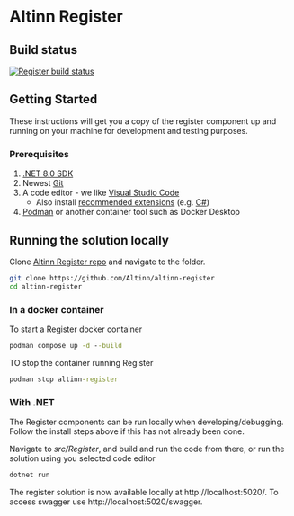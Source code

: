 # Altinn Register

## Build status
[![Register build status](https://dev.azure.com/brreg/altinn-studio/_apis/build/status/altinn-platform/register-master?label=platform/register)](https://dev.azure.com/brreg/altinn-studio/_build/latest?definitionId=35)


## Getting Started

These instructions will get you a copy of the register component up and running on your machine for development and testing purposes.

### Prerequisites

1. [.NET 8.0 SDK](https://dotnet.microsoft.com/download/dotnet/8.0)
2. Newest [Git](https://git-scm.com/downloads)
3. A code editor - we like [Visual Studio Code](https://code.visualstudio.com/download)
   - Also install [recommended extensions](https://code.visualstudio.com/docs/editor/extension-marketplace#_workspace-recommended-extensions) (e.g. [C#](https://marketplace.visualstudio.com/items?itemName=ms-dotnettools.csharp))
4. [Podman](https://podman.io/) or another container tool such as Docker Desktop


## Running the solution locally

Clone [Altinn Register repo](https://github.com/Altinn/altinn-register) and navigate to the folder.

```bash
git clone https://github.com/Altinn/altinn-register
cd altinn-register
```


### In a docker container

To start a Register docker container

```cmd
podman compose up -d --build
```


TO stop the container running Register

```cmd
podman stop altinn-register
```

### With .NET

The Register components can be run locally when developing/debugging. Follow the install steps above if this has not already been done.

Navigate to _src/Register_, and build and run the code from there, or run the solution using you selected code editor

```cmd
dotnet run
```

The register solution is now available locally at http://localhost:5020/.
To access swagger use http://localhost:5020/swagger.